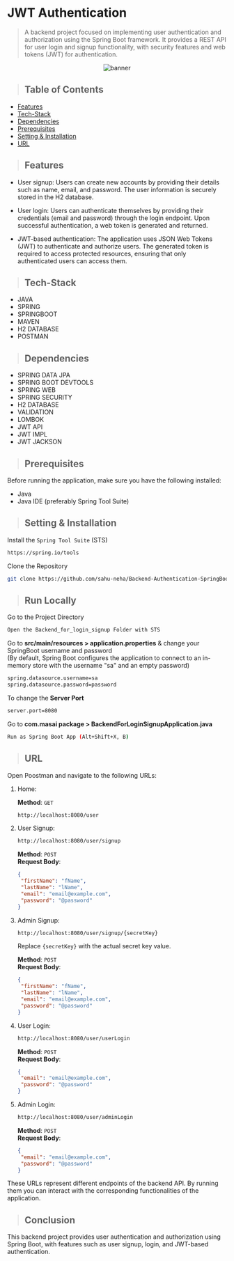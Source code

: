 # JWT Authentication

> <p> A backend project focused on implementing user authentication and authorization using the Spring Boot framework. It provides a REST API for user login and signup functionality, with security features and web tokens (JWT) for authentication. </p>

<div align="center">
  
![banner](https://github.com/sahu-neha/Backend-Authentication-SpringBoot/assets/109987397/67c41bb9-e59b-4ba2-a1e7-50cbbb69f2d0)

</div>


> ## Table of Contents

- [Features](#features)
- [Tech-Stack](#tech-stack)
- [Dependencies](#dependencies)
- [Prerequisites](#prerequisites)
- [Setting & Installation](#setting--installation)
- [URL](#url)


> ## Features

- User signup: Users can create new accounts by providing their details such as name, email, and password. The user information is securely stored in the H2 database.

- User login: Users can authenticate themselves by providing their credentials (email and password) through the login endpoint. Upon successful authentication, a web token is generated and returned.

- JWT-based authentication: The application uses JSON Web Tokens (JWT) to authenticate and authorize users. The generated token is required to access protected resources, ensuring that only authenticated users can access them.


> ## Tech-Stack

- JAVA
- SPRING
- SPRINGBOOT
- MAVEN
- H2 DATABASE
- POSTMAN

  
> ## Dependencies

- SPRING DATA JPA
- SPRING BOOT DEVTOOLS
- SPRING WEB
- SPRING SECURITY
- H2 DATABASE
- VALIDATION
- LOMBOK
- JWT API
- JWT IMPL
- JWT JACKSON


> ## Prerequisites

Before running the application, make sure you have the following installed:

- Java
- Java IDE (preferably Spring Tool Suite)


> ## Setting & Installation 

Install the `Spring Tool Suite` (STS)

```bash
https://spring.io/tools
```

Clone the Repository

```bash
git clone https://github.com/sahu-neha/Backend-Authentication-SpringBoot.git
```

> ## Run Locally

Go to the Project Directory

```bash
Open the Backend_for_login_signup Folder with STS
```

Go to **src/main/resources > application.properties** & change your SpringBoot username and password
</br>
(By default, Spring Boot configures the application to connect to an in-memory store with the username "sa" and an empty password)

```bash
spring.datasource.username=sa
spring.datasource.password=password
```

To change the **Server Port**

```bash
server.port=8080
```

Go to **com.masai package > BackendForLoginSignupApplication.java**

```bash
Run as Spring Boot App (Alt+Shift+X, B)
```

> ## URL

Open Poostman and navigate to the following URLs:

1. Home:

   **Method**: `GET`
   ```bash
   http://localhost:8080/user
   ```

2. User Signup:

   ```bash
   http://localhost:8080/user/signup
   ```
   **Method**: `POST` </br>
   **Request Body**:
   ```json
   {
    "firstName": "fName",
    "lastName": "lName",
    "email": "email@example.com",
    "password": "@password"
   }
   ```

3. Admin Signup:

   ```bash
   http://localhost:8080/user/signup/{secretKey}
   ```
   Replace `{secretKey}` with the actual secret key value.

   **Method**: `POST` </br>
   **Request Body**:
   ```json
   {
    "firstName": "fName",
    "lastName": "lName",
    "email": "email@example.com",
    "password": "@password"
   }
   ```

4. User Login:
   
   ```bash
   http://localhost:8080/user/userLogin
   ```
   **Method**: `POST` </br>
   **Request Body**:
   ```json
   {
    "email": "email@example.com",
    "password": "@password"
   }
   ```

5. Admin Login:
   
   ```bash
   http://localhost:8080/user/adminLogin
   ```
   **Method**: `POST` </br>
   **Request Body**:
   ```json
   {
    "email": "email@example.com",
    "password": "@password"
   }
   ```

These URLs represent different endpoints of the backend API. By running them you can interact with the corresponding functionalities of the application.


> ## Conclusion

This backend project provides user authentication and authorization using Spring Boot, with features such as user signup, login, and JWT-based authentication.
